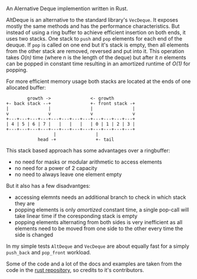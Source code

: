An Alernative Deque implemention written in Rust.

AltDeque is an alternative to the standard library's `VecDeque`. It exposes
mostly the same methods and has the performance characteristics. But
instead of using a ring buffer to achieve efficient insertion on both
ends, it uses two stacks. One stack to `push` and `pop` elements for each
end of the deuque. If `pop` is called on one end but it's stack is empty, then all
elements from the other stack are removed, reversed and put into it. This
operation takes *O(n)* time (where n is the length of the deque) but
after it *n* elements can be popped in constant time resulting in an
amortized runtime of *O(1)* for popping.

For more efficient memory usage both stacks are located at the ends of one
allocated buffer:
```
        growth ->               <- growth
+- back stack --+               +- front stack -+
|               |               |               |
v               v               v               v
+---+---+---+---+---+---+---+---+---+---+---+---+
| 4 | 5 | 6 | 7 |   |   |   |   | 0 | 1 | 2 | 3 |
+---+---+---+---+---+---+---+---+---+---+---+---+
                  |               |
            head -+               +- tail
```

This stack based approach has some advantages over a ringbuffer:
- no need for masks or modular arithmetic to access elements
- no need for a power of 2 capacity
- no need to always leave one element empty

But it also has a few disadvantges:
- accessing elemnts needs an additional branch to check in which stack they are
- popping elements is only *amortized* constant time, a single pop-call will
  take linear time if the coresponding stack is empty
- popping elements alternating from both sides is very inefficient as all
  elements need to be moved from one side to the other every time the side is changed

In my simple tests `AltDeque` and `VecDeque` are about equally fast for a simply
`push_back` and `pop_front` workload.


Some of the code and a lot of the docs and examples are taken from the code in the
[rust repository](https://github.com/rust-lang/rust/), so credits to it's contributors.
